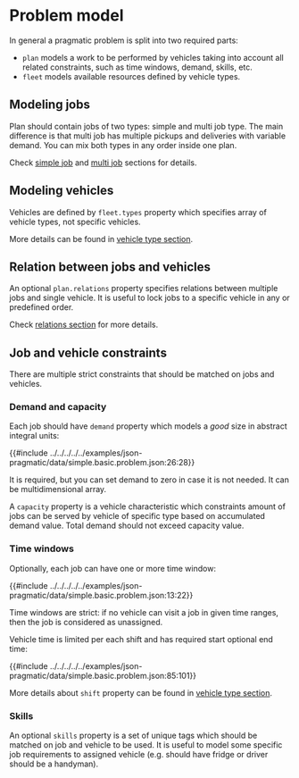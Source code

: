 # Problem model 

In general a pragmatic problem is split into two required parts:

* `plan` models a work to be performed by vehicles taking into account all related constraints, such as time windows,
  demand, skills, etc.
* `fleet` models available resources defined by vehicle types.


## Modeling jobs

Plan should contain jobs of two types: simple and multi job type. The main difference is that multi job has multiple
pickups and deliveries with variable demand. You can mix both types in any order inside one plan. 

Check [simple job](./simple-jobs.md) and [multi job](./multi-jobs.md) sections for details.

## Modeling vehicles

Vehicles are defined by `fleet.types` property which specifies array of vehicle types, not specific vehicles.
 
More details can be found in [vehicle type section](./vehicle-types.md).


## Relation between jobs and vehicles

An optional `plan.relations` property specifies relations between multiple jobs and single vehicle. It is useful to
lock jobs to a specific vehicle in any or predefined order.
 
Check [relations section](./relations.md) for more details.


## Job and vehicle constraints

There are multiple strict constraints that should be matched on jobs and vehicles.

### Demand and capacity

Each job should have `demand` property which models a _good_ size in abstract integral units:

{{#include ../../../../../examples/json-pragmatic/data/simple.basic.problem.json:26:28}}

It is required, but you can set demand to zero in case it is not needed. It can be multidimensional array.

A `capacity` property is a vehicle characteristic which constraints amount of jobs can be served by vehicle of specific
type based on accumulated demand value. Total demand should not exceed capacity value.

### Time windows

Optionally, each job can have one or more time window:

{{#include ../../../../../examples/json-pragmatic/data/simple.basic.problem.json:13:22}}

Time windows are strict: if no vehicle can visit a job in given time ranges, then the job is considered as unassigned. 

Vehicle time is limited per each shift and has required start optional end time:

{{#include ../../../../../examples/json-pragmatic/data/simple.basic.problem.json:85:101}}

More details about `shift` property can be found in [vehicle type section](./vehicle-types.md).


### Skills

An optional `skills` property is a set of unique tags which should be matched on job and vehicle to be used. It is useful
to model some specific job requirements to assigned vehicle (e.g. should have fridge or driver should be a handyman). 